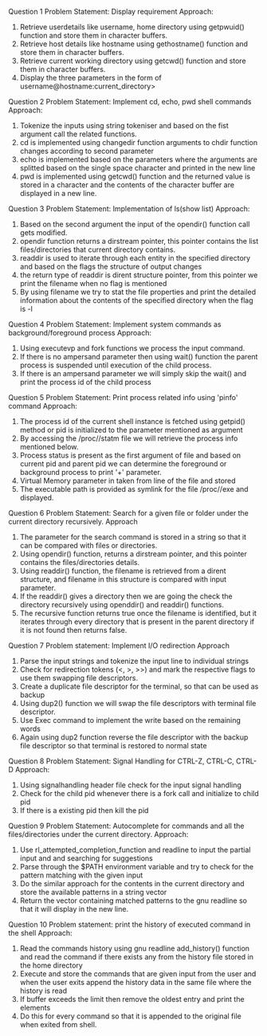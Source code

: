 Question 1
Problem Statement: Display requirement
Approach:
1. Retrieve userdetails like username, home directory using getpwuid() function and store them in character buffers.
2. Retrieve host details like hostname using gethostname() function and store them in character buffers.
3. Retrieve current working directory using getcwd() function and store them in character buffers.
4. Display the three parameters in the form of username@hostname:current_directory>

Question 2
Problem Statement: Implement cd, echo, pwd shell commands
Approach:
1. Tokenize the inputs using string tokeniser and based on the fist argument call the related functions.
2. cd is implemented using changedir function arguments to chdir function changes according to second parameter
3. echo is implemented based on the parameters where the arguments are splitted based on the single space character and printed in the new line
4. pwd is implemented using getcwd() function and the returned value is stored in a character and the contents of the character buffer are displayed in a new line.

Question 3
Problem Statement: Implementation of ls(show list)
Approach:
1. Based on the second argument the input of the opendir() function call gets modified.
2. opendir function returns a dirstream pointer, this pointer contains the list files/directories that current directory contains.
3. readdir is used to iterate through each entity in the specified directory and based on the flags the structure of output changes
4. the return type of readdir is dirent structure pointer, from this pointer we print the filename when no flag is mentioned
5. By using filename we try to stat the file properties and print the detailed information about the contents of the specified directory when the flag is -l

Question 4
Problem Statement: Implement system commands as background/foreground process
Approach:
1. Using executevp and fork functions we process the input command.
2. If there is no ampersand parameter then using wait() function the parent process is suspended until execution of the child process.
3. If there is an ampersand parameter we will simply skip the wait() and print the process id of the child process

Question 5
Problem Statement: Print process related info using 'pinfo' command
Approach:
1. The process id of the current shell instance is fetched using getpid() method or pid is initialized to the parameter mentioned as argument
2. By accessing the /proc/<pid>/statm file we will retrieve the process info mentioned below.
3. Process status is present as the first argument of file and based on current pid and parent pid we can determine the foreground or background process to print '+' parameter.
4. Virtual Memory parameter in taken from line of the file and stored
5. The executable path is provided as symlink for the file /proc/<pid>/exe and displayed.

Question 6
Problem Statement: Search for a given file or folder under the current directory recursively.
Approach
1. The parameter for the search command is stored in a string so that it can be compared with files or directories.
2. Using opendir() function, returns a dirstream pointer, and this pointer contains the files/directories details.
3. Using readdir() function, the filename is retrieved from a dirent structure, and filename in this structure is compared with input parameter.
4. If the readdir() gives a directory then we are going the check the directory recursively using openddir() and readdir() functions.
5. The recursive function returns true once the filename is identified, but it iterates through every directory that is present in the parent directory if it is not found then returns false.

Question 7
Problem statement: Implement I/O redirection
Approach
1. Parse the input strings and tokenize the input line to individual strings
2. Check for redirection tokens (<, >, >>) and mark the respective flags to use them swapping file descriptors.
3. Create a duplicate file descriptor for the terminal, so that can be used as backup
4. Using dup2() function we will swap the file descriptors with terminal file descriptor.
5. Use Exec command to implement the write based on the remaining words
6. Again using dup2 function reverse the file descriptor with the backup file descriptor so that terminal is restored to normal state

Question 8
Problem Statement: Signal Handling for CTRL-Z, CTRL-C, CTRL-D
Approach:
1. Using signalhandling header file check for the input signal handling
2. Check for the child pid whenever there is a fork call and initialize to child pid
3. If there is a existing pid then kill the pid

Question 9
Problem Statement: Autocomplete for commands and all the files/directories under the current directory.
Approach:
1. Use rl_attempted_completion_function and readline to input the partial input and and searching for suggestions
2. Parse through the $PATH environment variable and try to check for the pattern matching with the given input
3. Do the similar approach for the contents in the current directory and store the available patterns in a string vector
4. Return the vector containing matched patterns to the gnu readline so that it will display in the new line.

Question 10
Problem statement: print the history of executed command in the shell
Approach:
1. Read the commands history using gnu readline add_history() function and read the command if there exists any from the history file stored in the home directory
2. Execute and store the commands that are given input from the user and when the user exits append the history data in the same file where the history is read
3. If buffer exceeds the limit then remove the oldest entry and print the elements
4. Do this for every command so that it is appended to the original file when exited from shell.